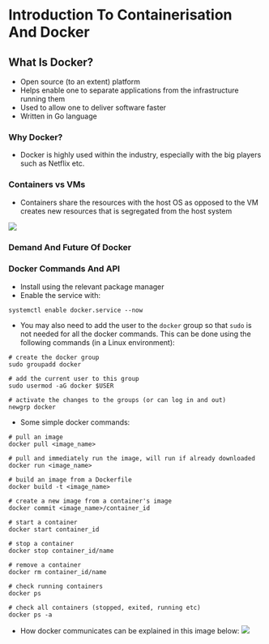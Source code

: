 # Introduction To Containerisation And Docker

## What Is Docker?

* Open source (to an extent) platform
* Helps enable one to separate applications from the infrastructure running them
* Used to allow one to deliver software faster
* Written in Go language

### Why Docker?

* Docker is highly used within the industry, especially with the big players such as Netflix etc.

### Containers vs VMs

* Containers share the resources with the host OS as opposed to the VM creates new resources that is segregated from the host system

![](https://www.sdxcentral.com/wp-content/uploads/2019/05/ContainersvsVMs_Image.jpg)

### Demand And Future Of Docker

### Docker Commands And API

* Install using the relevant package manager
* Enable the service with:
```
systemctl enable docker.service --now
```

* You may also need to add the user to the `docker` group so that `sudo` is not needed for all the docker commands. This can be done using the following commands (in a Linux environment):
```
# create the docker group
sudo groupadd docker

# add the current user to this group
sudo usermod -aG docker $USER

# activate the changes to the groups (or can log in and out)
newgrp docker
```

* Some simple docker commands:
```
# pull an image
docker pull <image_name>

# pull and immediately run the image, will run if already downloaded
docker run <image_name>

# build an image from a Dockerfile
docker build -t <image_name>

# create a new image from a container's image
docker commit <image_name>/container_id

# start a container
docker start container_id

# stop a container
docker stop container_id/name

# remove a container
docker rm container_id/name

# check running containers
docker ps

# check all containers (stopped, exited, running etc)
docker ps -a
```

* How docker communicates can be explained in this image below:
![](https://docs.docker.com/engine/images/architecture.svg)
